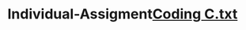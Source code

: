 # Individual-Assigment[Coding C.txt](https://github.com/AdamMus88/Individual-Assigment/files/9981646/Coding.C.txt)
